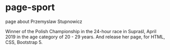 # page-sport
page about Przemyslaw Stupnowicz

Winner of the Polish Championship in the 24-hour race in Supraśl, April 2019 in the age category of 20 - 29 years.
And release her page, for HTML, CSS, Bootstrap 5.
